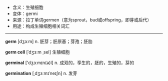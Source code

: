 - <span class="definition">含义：生殖细胞</span>
- <span class="definition">变体：germi</span>
- <span class="definition">来源：拉丁单词germen（意为sprout，bud或offspring，即芽或后代）</span>
- <span class="definition">用途：构成生殖细胞相关词汇</span>


---


<span class="vocabulary">**germ**</span> [dʒɜːm] n. 胚芽；胚原基；芽孢；胚胎

<span class="vocabulary">**germ cell**</span> [ˈdʒɜːm ˌsel] 生殖细胞

<span class="vocabulary">**germinal**</span> ['dʒɜːmɪn(ə)l] n. 成双的，孪生的，胚的，生殖的，芽的

<span class="vocabulary">**germination**</span> [ˌdʒɜːmɪˈneɪʃn] n. 发芽
